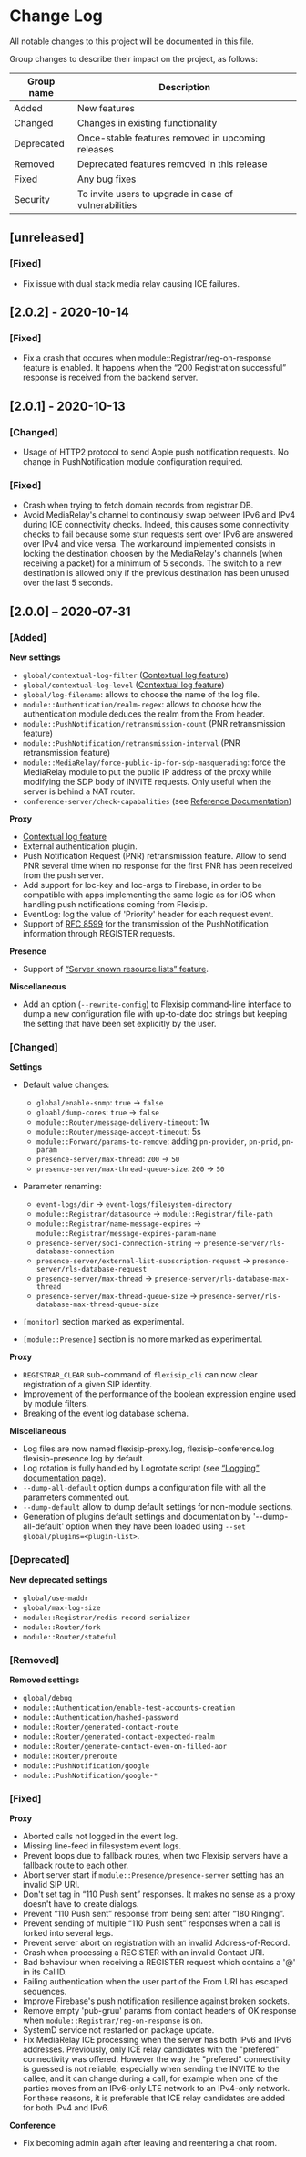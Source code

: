 # Change Log

All notable changes to this project will be documented in this file.

Group changes to describe their impact on the project, as follows:

| **Group name** | **Description**                                       |
| ----------     | ----------------------------------------------------- |
| Added          | New features                                          |
| Changed        | Changes in existing functionality                     |
| Deprecated     | Once-stable features removed in upcoming releases     |
| Removed        | Deprecated features removed in this release           |
| Fixed          | Any bug fixes                                         |
| Security       | To invite users to upgrade in case of vulnerabilities |


## [unreleased]
### [Fixed]
- Fix issue with dual stack media relay causing ICE failures.


## [2.0.2] - 2020-10-14
### [Fixed]
- Fix a crash that occures when module::Registrar/reg-on-response feature is enabled. It happens
  when the “200 Registration successful” response is received from the backend server.


## [2.0.1] - 2020-10-13
### [Changed]
- Usage of HTTP2 protocol to send Apple push notification requests. No
  change in PushNotification module configuration required.

### [Fixed]
- Crash when trying to fetch domain records from registrar DB.
- Avoid MediaRelay's channel to continously swap between IPv6 and IPv4 during ICE connectivity checks. Indeed, this causes some connectivity
  checks to fail because some stun requests sent over IPv6 are answered over IPv4 and vice versa. The workaround implemented consists in locking
  the destination choosen by the MediaRelay's channels (when receiving a packet) for a minimum of 5 seconds. The switch to a new destination
  is allowed only if the previous destination has been unused over the last 5 seconds.


## [2.0.0] – 2020-07-31
### [Added]
**New settings**
 - `global/contextual-log-filter` ([Contextual log feature](https://wiki.linphone.org/xwiki/wiki/public/view/Flexisip/C.%20Features/Contextual%20logs/))
 - `global/contextual-log-level` ([Contextual log feature](https://wiki.linphone.org/xwiki/wiki/public/view/Flexisip/C.%20Features/Contextual%20logs/))
 - `global/log-filename`: allows to choose the name of the log file.
 - `module::Authentication/realm-regex`: allows to choose how the authentication module deduces the realm from the From header.
 - `module::PushNotification/retransmission-count` (PNR retransmission feature)
 - `module::PushNotification/retransmission-interval` (PNR retransmission feature)
 - `module::MediaRelay/force-public-ip-for-sdp-masquerading`: force the MediaRelay module to put the public IP address of the proxy while
   modifying the SDP body of INVITE requests. Only useful when the server is behind a NAT router.
 - `conference-server/check-capabalities` (see [Reference Documentation](https://wiki.linphone.org/xwiki/wiki/public/view/Flexisip/A.%20Configuration%20Reference%20Guide/2.0.0/conference-server))

**Proxy**
 - [Contextual log feature](https://wiki.linphone.org/xwiki/wiki/public/view/Flexisip/C.%20Features/Contextual%20logs/)
 - External authentication plugin.
 - Push Notification Request (PNR) retransmission feature. Allow to send PNR several time when no response for the first PNR has been received from the push server.
 - Add support for loc-key and loc-args to Firebase, in order to be compatible with apps implementing the same logic as for iOS when handling push notifications coming from Flexisip.
 - EventLog: log the value of 'Priority' header for each request event.
 - Support of [RFC 8599](https://tools.ietf.org/html/rfc8599) for the transmission of the PushNotification information through REGISTER requests.

**Presence**
 - Support of [“Server known resource lists” feature](https://wiki.linphone.org/xwiki/wiki/public/view/Flexisip/C.%20Features/Presence%20server/#HServerknownresourcelists).

**Miscellaneous**
 - Add an option (`--rewrite-config`) to Flexisip command-line interface to dump a new configuration file with up-to-date doc strings but keeping the setting that
   have been set explicitly by the user.
 
### [Changed]
**Settings**
 - Default value changes:
   - `global/enable-snmp`: `true` -> `false`
   - `gloabl/dump-cores`: `true` -> `false`
   - `module::Router/message-delivery-timeout`: 1w
   - `module::Router/message-accept-timeout`: 5s
   - `module::Forward/params-to-remove`: adding `pn-provider`, `pn-prid`, `pn-param`
   - `presence-server/max-thread`: `200` -> `50`
   - `presence-server/max-thread-queue-size`: `200` -> `50`

 - Parameter renaming:
   - `event-logs/dir` -> `event-logs/filesystem-directory`
   - `module::Registrar/datasource` -> `module::Registrar/file-path`
   - `module::Registrar/name-message-expires` -> `module::Registrar/message-expires-param-name`
   - `presence-server/soci-connection-string` -> `presence-server/rls-database-connection`
   - `presence-server/external-list-subscription-request` -> `presence-server/rls-database-request`
   - `presence-server/max-thread` -> `presence-server/rls-database-max-thread`
   - `presence-server/max-thread-queue-size` -> `presence-server/rls-database-max-thread-queue-size`

 - `[monitor]` section marked as experimental.
 - `[module::Presence]` section is no more marked as experimental.

**Proxy**
 - `REGISTRAR_CLEAR` sub-command of `flexisip_cli` can now clear registration of a given SIP identity.
 - Improvement of the performance of the boolean expression engine used by module filters.
 - Breaking of the event log database schema.

**Miscellaneous**
 - Log files are now named flexisip-proxy.log, flexisip-conference.log flexisip-presence.log by default.
 - Log rotation is fully handled by Logrotate script (see [“Logging” documentation page](https://wiki.linphone.org/xwiki/wiki/public/view/Flexisip/Configuration/Logs/#HLogrotation)).
 - `--dump-all-default` option dumps a configuration file with all the parameters commented out.
 - `--dump-default` allow to dump default settings for non-module sections.
 - Generation of plugins default settings and documentation by '--dump-all-default' option when they have been loaded using
   `--set global/plugins=<plugin-list>`.

### [Deprecated]
**New deprecated settings**
 - `global/use-maddr`
 - `global/max-log-size`
 - `module::Registrar/redis-record-serializer`
 - `module::Router/fork`
 - `module::Router/stateful`
 
### [Removed]
**Removed settings**
 - `global/debug`
 - `module::Authentication/enable-test-accounts-creation`
 - `module::Authentication/hashed-password`
 - `module::Router/generated-contact-route`
 - `module::Router/generated-contact-expected-realm`
 - `module::Router/generate-contact-even-on-filled-aor`
 - `module::Router/preroute`
 - `module::PushNotification/google`
 - `module::PushNotification/google-*`
   
### [Fixed]
**Proxy**
 - Aborted calls not logged in the event log.
 - Missing line-feed in filesystem event logs.
 - Prevent loops due to fallback routes, when two Flexisip servers have a fallback route to each other.
 - Abort server start if `module::Presence/presence-server` setting has an invalid SIP URI.
 - Don't set tag in “110 Push sent” responses. It makes no sense as a proxy doesn't have to create dialogs.
 - Prevent “110 Push sent” response from being sent after “180 Ringing”.
 - Prevent sending of multiple “110 Push sent” responses when a call is forked into several legs.
 - Prevent server abort on registration with an invalid Address-of-Record.
 - Crash when processing a REGISTER with an invalid Contact URI.
 - Bad behaviour when receiving a REGISTER request which contains a '@' in its CallID.
 - Failing authentication when the user part of the From URI has escaped sequences.
 - Improve Firebase's push notification resilience against broken sockets.
 - Remove empty 'pub-gruu' params from contact headers of OK response when `module::Registrar/reg-on-response` is on.
 - SystemD service not restarted on package update.
 - Fix MediaRelay ICE processing when the server has both IPv6 and IPv6 addresses.
   Previously, only ICE relay candidates with the "prefered" connectivity was offered. However the way the "prefered" connectivity is guessed is not reliable,
   especially when sending the INVITE to the callee, and it can change during a call, for example when one of the parties moves from an IPv6-only LTE network to an IPv4-only network.
   For these reasons, it is preferable that ICE relay candidates are added for both IPv4 and IPv6.

**Conference**
 - Fix becoming admin again after leaving and reentering a chat room.


